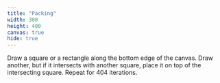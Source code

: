 ```yaml
---
title: "Packing"
width: 300
height: 400
canvas: true
hide: true
---
```


Draw a square or a rectangle along the bottom edge of the canvas. Draw another, but if it intersects with another square, place it on top of the intersecting square. Repeat for 404 iterations.
